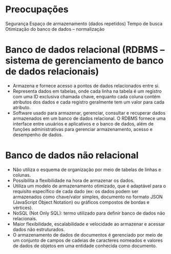 
# Preocupações
Segurança
Espaço de armazenamento (dados repetidos) 
Tempo de busca
Otimização do banco de dados – normalização

# Banco de dados relacional (RDBMS – sistema de gerenciamento de banco de dados relacionais) 
- Armazena e fornece acesso a pontos de dados relacionados entre si.
- Representa dados em tabelas, onde cada linha na tabela é um registro com uma ID exclusiva chamada chave, enquanto cada coluna contém atributos dos dados e cada registro geralmente tem um valor para cada atributo.
- Software usado para armazenar, gerenciar, consultar e recuperar dados armazenados em um banco de dados relacional. O RDBMS fornece uma interface entre usuários e aplicativos e o banco de dados, além de funções administrativas para gerenciar armazenamento, acesso e desempenho de dados.

# Banco de dados não relacional
- Não utiliza o esquema de organização por meio de tabelas de linhas e colunas.
- Possibilita a flexibilidade na hora de armazenar os dados.
- Utiliza um modelo de armazenamento otimizado, que é adaptável para o requisito específico de cada dado (ex: os dados podem ser armazenados como chave/valor simples, documento no formato JSON (JavaScript Object Notation) ou gráficos compostos de bordas e vértices).
- NoSQL (Not Only SQL): termo utilizado para definir banco de dados não relacionais.
- Maior flexibilidade, escalabilidade e velocidade ao armazenar e acessar dados não estruturados.
- O armazenamento de dados de documentos é gerenciado por meio de um conjunto de campos de cadeias de caracteres nomeados e valores de dados de objetos em uma entidade conhecida como documento.
